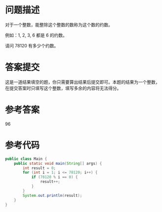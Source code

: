 # 问题描述

对于一个整数，能整除这个整数的数称为这个数的约数。

例如：1, 2, 3, 6 都是 6 的约数。

请问 78120 有多少个约数。

# 答案提交

这是一道结果填空的题，你只需要算出结果后提交即可。本题的结果为一个整数，在提交答案时只填写这个整数，填写多余的内容将无法得分。

# 参考答案

96

# 参考代码

```java
public class Main {
	public static void main(String[] args) {
		int result = 0;
		for (int i = 1; i <= 78120; i++) {
			if (78120 % i == 0) {
				result++;
			}
		}
		System.out.println(result);
	}
}
```